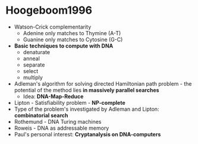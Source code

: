 Hoogeboom1996
=============
* Watson-Crick complementarity
    * Adenine only matches to Thymine (A-T)
    * Guanine only matches to Cytosine (G-C)
* **Basic techniques to compute with DNA**
    * denaturate
    * anneal
    * separate
    * select
    * multiply
* Adleman's algorithm for solving directed Hamiltonian path problem - the potential of the method lies **in massively parallel searches**
    * Idea: **DNA-Map-Reduce**
* Lipton - Satisfiability problem - **NP-complete**
* Type of the problem's investigated by Adleman and Lipton: **combinatorial search**
* Rothemund - DNA Turing machines
* Roweis - DNA as addressable memory
* Paul's personal interest: **Cryptanalysis on DNA-computers**	